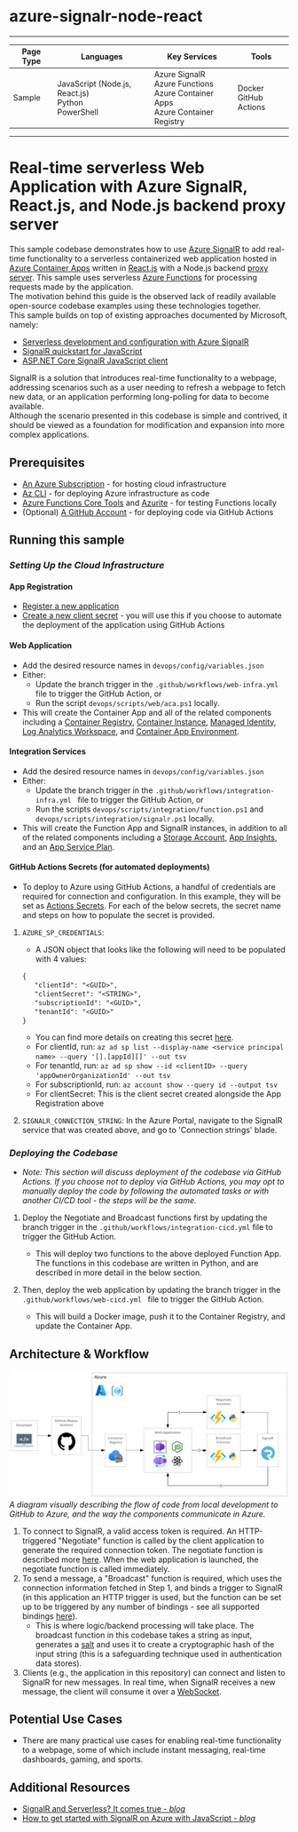 # azure-signalr-node-react

---

| Page Type | Languages                                                  | Key Services                                                                               | Tools                      |
| --------- | ---------------------------------------------------------- | ------------------------------------------------------------------------------------------ | -------------------------- |
| Sample    | JavaScript (Node.js, React.js) <br> Python <br> PowerShell | Azure SignalR <br> Azure Functions <br> Azure Container Apps <br> Azure Container Registry | Docker <br> GitHub Actions |

---

# Real-time serverless Web Application with Azure SignalR, React.js, and Node.js backend proxy server

This sample codebase demonstrates how to use [Azure SignalR](https://learn.microsoft.com/en-us/azure/azure-signalr/signalr-overview) to add real-time functionality to a serverless containerized web application hosted in [Azure Container Apps](https://learn.microsoft.com/en-us/azure/container-apps/overview) written in [React.js](https://reactjs.org/) with a Node.js backend [proxy server](https://en.wikipedia.org/wiki/Proxy_server). This sample uses serverless [Azure Functions](https://learn.microsoft.com/en-us/azure/azure-functions/functions-overview) for processing requests made by the application.
<br>
The motivation behind this guide is the observed lack of readily available open-source codebase examples using these technologies together.
<br>
This sample builds on top of existing approaches documented by Microsoft, namely:

-   [Serverless development and configuration with Azure SignalR](https://learn.microsoft.com/en-us/azure/azure-signalr/signalr-concept-serverless-development-config)
-   [SignalR quickstart for JavaScript](https://learn.microsoft.com/en-us/azure/azure-signalr/signalr-quickstart-azure-functions-javascript)
-   [ASP.NET Core SignalR JavaScript client](https://learn.microsoft.com/en-us/aspnet/core/signalr/javascript-client?view=aspnetcore-7.0&tabs=visual-studio)

SignalR is a solution that introduces real-time functionality to a webpage, addressing scenarios such as a user needing to refresh a webpage to fetch new data, or an application performing long-polling for data to become available.
<br>
Although the scenario presented in this codebase is simple and contrived, it should be viewed as a foundation for modification and expansion into more complex applications.

## Prerequisites

-   [An Azure Subscription](https://azure.microsoft.com/en-us/free/) - for hosting cloud infrastructure
-   [Az CLI](https://learn.microsoft.com/en-us/cli/azure/install-azure-cli) - for deploying Azure infrastructure as code
-   [Azure Functions Core Tools](https://docs.microsoft.com/en-us/azure/azure-functions/functions-run-local?tabs=v4%2Cwindows%2Ccsharp%2Cportal%2Cbash) and [Azurite](https://learn.microsoft.com/en-us/azure/storage/common/storage-use-azurite?tabs=visual-studio) - for testing Functions locally
-   (Optional) [A GitHub Account](https://github.com/join) - for deploying code via GitHub Actions

## Running this sample

### _*Setting Up the Cloud Infrastructure*_

#### App Registration

-   [Register a new application](https://learn.microsoft.com/en-us/azure/active-directory/develop/quickstart-register-app)
-   [Create a new client secret](https://learn.microsoft.com/en-us/azure/active-directory/develop/quickstart-register-app#add-a-client-secret) - you will use this if you choose to automate the deployment of the application using GitHub Actions

#### Web Application

-   Add the desired resource names in `devops/config/variables.json`
-   Either:
    -   Update the branch trigger in the `.github/workflows/web-infra.yml ` file to trigger the GitHub Action, or
    -   Run the script `devops/scripts/web/aca.ps1` locally.
-   This will create the Container App and all of the related components including a [Container Registry](https://learn.microsoft.com/en-us/azure/container-registry/container-registry-intro), [Container Instance](https://learn.microsoft.com/en-us/azure/container-instances/container-instances-overview), [Managed Identity](https://learn.microsoft.com/en-us/azure/active-directory/managed-identities-azure-resources/overview), [Log Analytics Workspace](https://learn.microsoft.com/en-us/azure/azure-monitor/logs/log-analytics-workspace-overview), and [Container App Environment](https://learn.microsoft.com/en-us/azure/container-apps/environment).

#### Integration Services

-   Add the desired resource names in `devops/config/variables.json`
-   Either:
    -   Update the branch trigger in the `.github/workflows/integration-infra.yml ` file to trigger the GitHub Action, or
    -   Run the scripts `devops/scripts/integration/function.ps1` and `devops/scripts/integration/signalr.ps1` locally.
-   This will create the Function App and SignalR instances, in addition to all of the related components including a [Storage Account](https://learn.microsoft.com/en-us/azure/storage/common/storage-account-overview), [App Insights](https://learn.microsoft.com/en-us/azure/azure-monitor/app/app-insights-overview?tabs=net), and an [App Service Plan](https://learn.microsoft.com/en-us/azure/app-service/overview-hosting-plans).

#### GitHub Actions Secrets (for automated deployments)

-   To deploy to Azure using GitHub Actions, a handful of credentials are required for connection and configuration. In this example, they will be set as [Actions Secrets](https://docs.github.com/en/rest/actions/secrets?apiVersion=2022-11-28). For each of the below secrets, the secret name and steps on how to populate the secret is provided.

1.  `AZURE_SP_CREDENTIALS`:

    -   A JSON object that looks like the following will need to be populated with 4 values:

    ```
    {
       "clientId": "<GUID>",
       "clientSecret": "<STRING>",
       "subscriptionId": "<GUID>",
       "tenantId": "<GUID>"
    }
    ```

    -   You can find more details on creating this secret [here](https://github.com/marketplace/actions/azure-login#configure-a-service-principal-with-a-secret).
    -   For clientId, run: `az ad sp list --display-name <service principal name> --query '[].[appId][]' --out tsv`
    -   For tenantId, run: `az ad sp show --id <clientID> --query 'appOwnerOrganizationId' --out tsv`
    -   For subscriptionId, run: `az account show --query id --output tsv`
    -   For clientSecret: This is the client secret created alongside the App Registration above

2.  `SIGNALR_CONNECTION_STRING`: In the Azure Portal, navigate to the SignalR service that was created above, and go to 'Connection strings' blade.

### _*Deploying the Codebase*_

-   _Note: This section will discuss deployment of the codebase via GitHub Actions. If you choose not to deploy via GitHub Actions, you may opt to manually deploy the code by following the automated tasks or with another CI/CD tool - the steps will be the same._

1.  Deploy the Negotiate and Broadcast functions first by updating the branch trigger in the `.github/workflows/integration-cicd.yml` file to trigger the GitHub Action.

    -   This will deploy two functions to the above deployed Function App. The functions in this codebase are written in Python, and are described in more detail in the below section.

2.  Then, deploy the web application by updating the branch trigger in the `.github/workflows/web-cicd.yml ` file to trigger the GitHub Action.

    -   This will build a Docker image, push it to the Container Registry, and update the Container App.

## Architecture & Workflow

![SignalR](/docs/diagram.png)
_A diagram visually describing the flow of code from local development to GitHub to Azure, and the way the components communicate in Azure._

1. To connect to SignalR, a valid access token is required. An HTTP-triggered "Negotiate" function is called by the client application to generate the required connection token. The negotiate function is described more [here](https://learn.microsoft.com/en-us/azure/azure-signalr/signalr-concept-serverless-development-config). When the web application is launched, the negotiate function is called immediately.
2. To send a message, a "Broadcast" function is required, which uses the connection information fetched in Step 1, and binds a trigger to SignalR (in this application an HTTP trigger is used, but the function can be set up to be triggered by any number of bindings - see all supported bindings [here](https://learn.microsoft.com/en-us/azure/azure-functions/functions-triggers-bindings?tabs=csharp)).
    - This is where logic/backend processing will take place. The broadcast function in this codebase takes a string as input, generates a [salt](<https://en.wikipedia.org/wiki/Salt_(cryptography)>) and uses it to create a cryptographic hash of the input string (this is a safeguarding technique used in authentication data stores).
3. Clients (e.g., the application in this repository) can connect and listen to SignalR for new messages. In real time, when SignalR receives a new message, the client will consume it over a [WebSocket](https://learn.microsoft.com/en-us/aspnet/signalr/overview/getting-started/introduction-to-signalr#signalr-and-websocket).

## Potential Use Cases

-   There are many practical use cases for enabling real-time functionality to a webpage, some of which include instant messaging, real-time dashboards, gaming, and sports.

## Additional Resources

-   [SignalR and Serverless? It comes true - _blog_](https://www.nellysattari.com/serverless-signalr/)
-   [How to get started with SignalR on Azure with JavaScript - _blog_](https://www.freecodecamp.org/news/getting-started-with-signalr-in-azure-using-javascript/)
